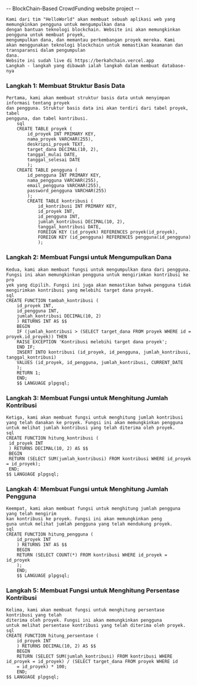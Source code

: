 -- BlockChain-Based CrowdFunding website project --
    
    Kami dari tim "HelloWorld" akan membuat sebuah aplikasi web yang memungkinkan pengguna untuk mengumpulkan dana
    dengan bantuan teknologi blockchain. Website ini akan memungkinkan pengguna untuk membuat proyek, 
    mengumpulkan dana, dan memantau perkembangan proyek mereka. Kami
    akan menggunakan teknologi blockchain untuk memastikan keamanan dan transparansi dalam pengumpulan
    dana.
    Website ini sudah live di https://berkahchain.vercel.app
    Langkah - langkah yang dibawah ialah langkah dalam membuat database-nya

### Langkah 1: Membuat Struktur Basis Data
    Pertama, kami akan membuat struktur basis data untuk menyimpan informasi tentang proyek
    dan pengguna. Struktur basis data ini akan terdiri dari tabel proyek, tabel
    pengguna, dan tabel kontribusi.
        sql
        CREATE TABLE proyek (
            id_proyek INT PRIMARY KEY,
            nama_proyek VARCHAR(255),
            deskripsi_proyek TEXT,
            target_dana DECIMAL(10, 2),
            tanggal_mulai DATE,
            tanggal_selesai DATE
            );
        CREATE TABLE pengguna (
            id_pengguna INT PRIMARY KEY,
            nama_pengguna VARCHAR(255),
            email_pengguna VARCHAR(255),
            password_pengguna VARCHAR(255)
            );
            CREATE TABLE kontribusi (
                id_kontribusi INT PRIMARY KEY,
                id_proyek INT,
                id_pengguna INT,
                jumlah_kontribusi DECIMAL(10, 2),
                tanggal_kontribusi DATE,
                FOREIGN KEY (id_proyek) REFERENCES proyek(id_proyek),
                FOREIGN KEY (id_pengguna) REFERENCES pengguna(id_pengguna)
                );

### Langkah 2: Membuat Fungsi untuk Mengumpulkan Dana
    Kedua, kami akan membuat fungsi untuk mengumpulkan dana dari pengguna. Fungsi ini akan memungkinkan pengguna untuk mengirimkan kontribusi ke pro
    yek yang dipilih. Fungsi ini juga akan memastikan bahwa pengguna tidak mengirimkan kontribusi yang melebihi target dana proyek.
    sql
    CREATE FUNCTION tambah_kontribusi (
        id_proyek INT,
        id_pengguna INT,
        jumlah_kontribusi DECIMAL(10, 2)
        ) RETURNS INT AS $$
        BEGIN
        IF (jumlah_kontribusi > (SELECT target_dana FROM proyek WHERE id = proyek.id_proyek)) THEN
        RAISE EXCEPTION 'Kontribusi melebihi target dana proyek';
        END IF;
        INSERT INTO kontribusi (id_proyek, id_pengguna, jumlah_kontribusi, tanggal_kontribusi)
        VALUES (id_proyek, id_pengguna, jumlah_kontribusi, CURRENT_DATE
        );
        RETURN 1;
        END;
        $$ LANGUAGE plpgsql;
### Langkah 3: Membuat Fungsi untuk Menghitung Jumlah Kontribusi
    Ketiga, kami akan membuat fungsi untuk menghitung jumlah kontribusi yang telah danakan ke proyek. Fungsi ini akan memungkinkan pengguna
    untuk melihat jumlah kontribusi yang telah diterima oleh proyek.
    sql
    CREATE FUNCTION hitung_kontribusi (
     id_proyek INT
     ) RETURNS DECIMAL(10, 2) AS $$
     BEGIN
     RETURN (SELECT SUM(jumlah_kontribusi) FROM kontribusi WHERE id_proyek = id_proyek);
     END;
    $$ LANGUAGE plpgsql;
### Langkah 4: Membuat Fungsi untuk Menghitung Jumlah Pengguna
    Keempat, kami akan membuat fungsi untuk menghitung jumlah pengguna yang telah mengirim
    kan kontribusi ke proyek. Fungsi ini akan memungkinkan peng
    guna untuk melihat jumlah pengguna yang telah mendukung proyek.
    sql
    CREATE FUNCTION hitung_pengguna (
        id_proyek INT
        ) RETURNS INT AS $$
        BEGIN
        RETURN (SELECT COUNT(*) FROM kontribusi WHERE id_proyek = id_proyek
        );
        END;
        $$ LANGUAGE plpgsql;
### Langkah 5: Membuat Fungsi untuk Menghitung Persentase Kontribusi
    Kelima, kami akan membuat fungsi untuk menghitung persentase kontribusi yang telah
    diterima oleh proyek. Fungsi ini akan memungkinkan pengguna
    untuk melihat persentase kontribusi yang telah diterima oleh proyek.
    sql
    CREATE FUNCTION hitung_persentase (
        id_proyek INT
        ) RETURNS DECIMAL(10, 2) AS $$
        BEGIN
        RETURN (SELECT SUM(jumlah_kontribusi) FROM kontribusi WHERE id_proyek = id_proyek) / (SELECT target_dana FROM proyek WHERE id
        = id_proyek) * 100;
        END;
    $$ LANGUAGE plpgsql;
